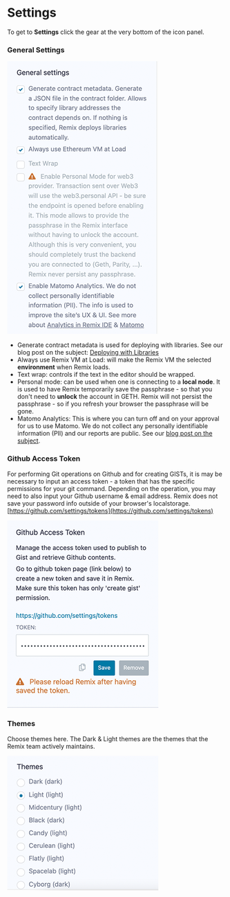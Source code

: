 Settings
========

To get to **Settings** click the gear at the very bottom of the icon panel. 

### General Settings 

![](images/a-settings-general.png)

-  Generate contract metadata is used for deploying with libraries.  See our blog post on the subject: [Deploying with Libraries](https://medium.com/remix-ide/deploying-with-libraries-on-remix-ide-24f5f7423b60?sk=68f9c2bf318e85e129e46fe44683a730)
- Always use Remix VM at Load: will make the Remix VM the selected **environment** when Remix loads.
-  Text wrap: controls if the text in the editor should be wrapped.
-  Personal mode: can be used when one is connecting to a **local node**.  It is used to have Remix temporarily save the passphrase - so that you don't need to **unlock** the account in GETH.  Remix will not persist the passphrase - so if you refresh your browser the passphrase will be gone.
-  Matomo Analytics: This is where you can turn off and on your approval for us to use Matomo.  We do not collect any personally identifiable information (PII) and our reports are public.  See our [blog post on the subject](https://medium.com/remix-ide/help-us-improve-remix-ide-66ef69e14931?source=friends_link&sk=cf9c62fbe1270543eb4bd912e567e2d6).

### Github Access Token

For performing Git operations on Github and for creating GISTs, it is may be necessary to input an access token - a token that has the specific permissions for your git command. Depending on the operation, you may need to also input your Github username & email address.  Remix does not save your password info outside of your browser's localstorage.  [https://github.com/settings/tokens](https://github.com/settings/tokens)

![](images/a-settings-gh-token.png)

### Themes
Choose themes here.  The Dark & Light themes are the themes that the Remix team actively maintains.

![](images/a-settings-themes.png)
